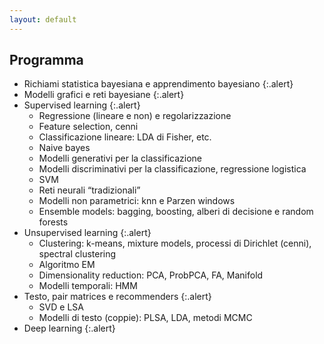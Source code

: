 ```yaml
---
layout: default
---
```

## Programma
* Richiami statistica bayesiana e apprendimento bayesiano <!--`10 ore`-->{:.alert}
* Modelli grafici e reti bayesiane <!--`10 ore`-->{:.alert}
* Supervised learning <!--`30 ore`-->{:.alert}
	* Regressione (lineare e non) e regolarizzazione
	* Feature selection, cenni
	* Classificazione lineare: LDA di Fisher, etc.
	* Naive bayes
	* Modelli generativi per la classificazione
	* Modelli discriminativi per la classificazione, regressione logistica
	* SVM
	* Reti neurali “tradizionali”
	* Modelli non parametrici: knn e Parzen windows
	* Ensemble models: bagging, boosting, alberi di decisione e random forests
* Unsupervised learning <!--`20 ore`-->{:.alert}
	* Clustering: k-means, mixture models, processi di Dirichlet (cenni), spectral clustering
	* Algoritmo EM
	* Dimensionality reduction: PCA, ProbPCA, FA, Manifold
	* Modelli temporali: HMM
* Testo, pair matrices e recommenders <!--`10 ore`-->{:.alert}
	* SVD e LSA
	* Modelli di testo (coppie): PLSA, LDA, metodi MCMC
* Deep learning <!--`10 ore`-->{:.alert}

